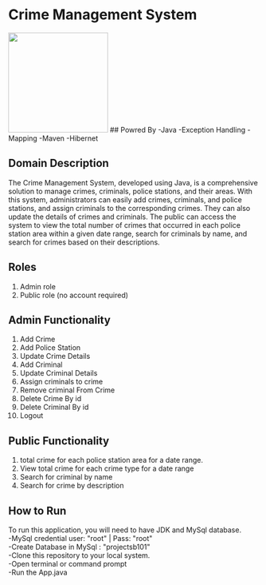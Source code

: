 # Crime Management System
<img src="https://user-images.githubusercontent.com/111178057/235991045-bcb53c7d-5f20-4cb4-8fc9-6149b8d90654.png" height="200px">
## Powred By
-Java
-Exception Handling
-Mapping
-Maven
-Hibernet

## Domain Description
The Crime Management System, developed using Java, is a comprehensive solution to manage crimes, criminals, police stations, and their areas. With this system, administrators can easily add crimes, criminals, and police stations, and assign criminals to the corresponding crimes. They can also update the details of crimes and criminals. The public can access the system to view the total number of crimes that occurred in each police station area within a given date range, search for criminals by name, and search for crimes based on their descriptions.



## Roles
1. Admin role
2. Public role (no account required)


## Admin Functionality
1. Add Crime
2. Add Police Station
3. Update Crime Details
4. Add Criminal
5. Update Criminal Details
6. Assign criminals to crime
7. Remove criminal From Crime
8. Delete Crime By id
9. Delete Criminal By id
10. Logout


## Public Functionality
1. total crime for each police station area for a date range.
2. View total crime for each crime type for a date range
3. Search for criminal by name
4. Search for crime by description

## How to Run
To run this application, you will need to have JDK and MySql database. <br>
-MySql credential user: "root"  |  Pass: "root"<br>
-Create Database in MySql : "projectsb101"<br>
-Clone this repository to your local system.<br>
-Open terminal or command prompt<br>
-Run the App.java<br>
